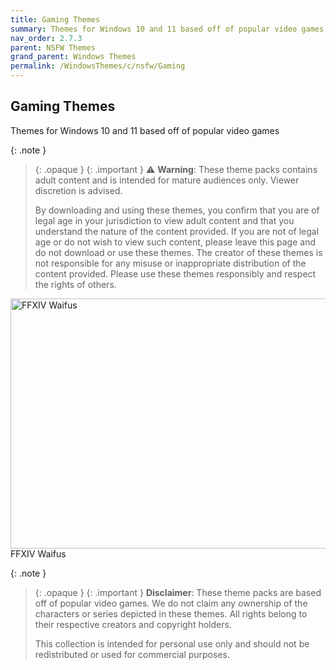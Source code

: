 ```yaml
---
title: Gaming Themes
summary: Themes for Windows 10 and 11 based off of popular video games
nav_order: 2.7.3
parent: NSFW Themes
grand_parent: Windows Themes
permalink: /WindowsThemes/c/nsfw/Gaming
---
```


## Gaming Themes
Themes for Windows 10 and 11 based off of popular video games

{: .note }
> {: .opaque }
> {: .important }
> ⚠️ **Warning**: These theme packs contains adult content and is intended for mature audiences only. Viewer discretion is advised.
> 
> By downloading and using these themes, you confirm that you are of legal age in your jurisdiction to view adult content and that you understand the nature of the content provided. If you are not of legal age or do not wish to view such content, please leave this page and do not download or use these themes. The creator of these themes is not responsible for any misuse or inappropriate distribution of the content provided. Please use these themes responsibly and respect the rights of others. 

<div class="gallery text-delta">
<div class="gallery-item">
<a target="_blank" href="/WindowsThemes/Deskthemepacks/c/Gaming/FinalFantasyXIVWaifus">
<img src="https://gitlab.com/the-back-room/deskthemepacks/nsfw/final-fantasy-xiv-waifus/-/raw/main/Extras/Preview.bmp" alt="FFXIV Waifus" width="600" height="400">
</a>
<div class="desc">FFXIV Waifus</div>
</div>
</div>

{: .note }
> {: .opaque }
> {: .important }
> **Disclaimer**: These theme packs are based off of popular video games. We do not claim any ownership of the characters or series depicted in these themes. All rights belong to their respective creators and copyright holders.
> 
> This collection is intended for personal use only and should not be redistributed or used for commercial purposes.
